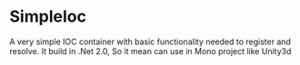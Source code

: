 # SimpleIoc
A very simple IOC container with basic functionality needed to register and resolve.
It build in .Net 2.0, So it mean can use in Mono project like Unity3d
